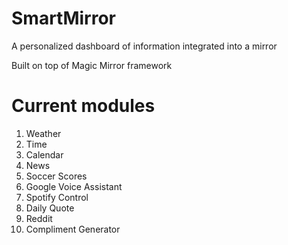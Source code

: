 # SmartMirror
A personalized dashboard of information integrated into a mirror

Built on top of Magic Mirror framework

# Current modules
1.  Weather
2.  Time
3.  Calendar
4.  News
5.  Soccer Scores
6.  Google Voice Assistant
7.  Spotify Control
8.  Daily Quote
9.  Reddit
10. Compliment Generator
